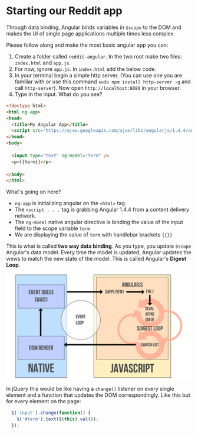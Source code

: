 # Starting our Reddit app

Through data binding, Angular binds variables in `$scope` to the DOM and makes the UI of single page applications multiple times less complex.

Please follow along and make the most basic angular app you can:

1. Create a folder called `reddit-angular`. In the two root make two files: `index.html` and `app.js`.
2. For now, ignore `app.js`. In `index.html` add the below code.
2. In your terminal begin a simple http server. (You can use one you are familiar with or use this command `sudo npm install http-server -g` and call `http-server`). Now open `http://localhost:8080` in your browser.
3. Type in the input. What do you see?

  ```html
  <!doctype html>
  <html ng-app>
  <head>
    <title>My Angular App</title>
    <script src="https://ajax.googleapis.com/ajax/libs/angularjs/1.4.4/angular.min.js"></script>
  </head>
  <body>

    <input type="text" ng-model="term" />
    <p>{{term}}</p>

  </body>
  </html>
  ```

  What's going on here?
  * `ng-app` is initializing angular on the `<html>` tag.
  * The `<script . . .` tag is grabbing Angular 1.4.4 from a content delivery network.
  * The `ng-model` native angular directive is binding the value of the input field to the scope variable `term`
  * We are displaying the value of `term` with handlebar brackets `{{}}`



This is what is called **two way data binding**. As you type, you update `$scope` Angular's data model. Every time the model is updated, Angular updates the views to match the new state of the model. This is called Angular's **Digest Loop**.

![digestcycle](/../images/digest.png)

In jQuery this would be like having a `change()` listener on every single element and a function that updates the DOM correspondingly. Like this but for every element on the page:

```js
  $('input').change(function() {
    $('#term').text($(this).val());
  });
```
